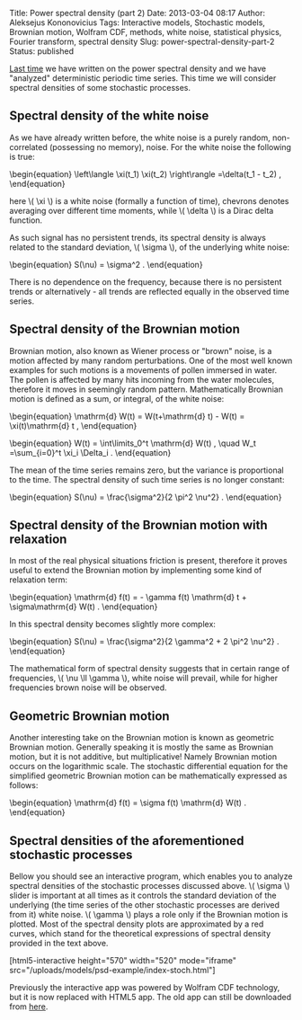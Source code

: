 Title: Power spectral density (part 2)
Date: 2013-03-04 08:17
Author: Aleksejus Kononovicius
Tags: Interactive models, Stochastic models, Brownian motion, Wolfram CDF, methods, white noise, statistical physics, Fourier transform, spectral density
Slug: power-spectral-density-part-2
Status: published

[Last
time](/power-spectral-density-part-1 "Power spectral density (part 1)")
we have written on the power spectral density and we have "analyzed"
deterministic periodic time series. This time we will consider spectral
densities of some stochastic processes.<!--more-->

Spectral density of the white noise
-----------------------------------

As we have already written before, the white noise is a purely random,
non-correlated (possessing no memory), noise. For the white noise the
following is true:

\begin{equation}
 \left\langle \xi(t\_1) \xi(t\_2) \right\rangle =\delta(t\_1 - t\_2) , 
\end{equation}

here \\\(  \xi \\\) is a white noise (formally a function of time),
chevrons denotes averaging over different time moments, while \\\( \delta \\\) is a Dirac delta function.

As such signal has no persistent trends, its spectral density is always
related to the standard deviation, \\\(  \sigma \\\), of the underlying
white noise:

\begin{equation}
 S(\nu) = \sigma^2 . 
\end{equation}

There is no dependence on the frequency, because there is no persistent
trends or alternatively - all trends are reflected equally in the
observed time series.

Spectral density of the Brownian motion
---------------------------------------

Brownian motion, also known as Wiener process or "brown" noise, is a
motion affected by many random perturbations. One of the most well known
examples for such motions is a movements of pollen immersed in water.
The pollen is affected by many hits incoming from the water molecules,
therefore it moves in seemingly random pattern. Mathematically Brownian
motion is defined as a sum, or integral, of the white noise:

\begin{equation}
 \mathrm{d} W(t) = W(t+\mathrm{d} t) - W(t) = \xi(t)\mathrm{d} t , 
\end{equation}

\begin{equation}
 W(t) = \int\limits\_0^t \mathrm{d} W(t) , \quad W\_t =\sum\_{i=0}^t \xi\_i \Delta\_i . 
\end{equation}

The mean of the time series remains zero, but the variance is
proportional to the time. The spectral density of such time series is no
longer constant:

\begin{equation}
 S(\nu) = \frac{\sigma^2}{2 \pi^2 \nu^2} . 
\end{equation}

Spectral density of the Brownian motion with relaxation
-------------------------------------------------------

In most of the real physical situations friction is present, therefore
it proves useful to extend the Brownian motion by implementing some kind
of relaxation term:

\begin{equation}
 \mathrm{d} f(t) = - \gamma f(t) \mathrm{d} t + \sigma\mathrm{d} W(t) . 
\end{equation}

In this spectral density becomes slightly more complex:

\begin{equation}
 S(\nu) = \frac{\sigma^2}{2 \gamma^2 + 2 \pi^2 \nu^2} .
\end{equation}

The mathematical form of spectral density suggests that in certain range
of frequencies, \\\(  \nu \ll \gamma \\\), white noise will prevail,
while for higher frequencies brown noise will be observed.

Geometric Brownian motion
-------------------------

Another interesting take on the Brownian motion is known as geometric
Brownian motion. Generally speaking it is mostly the same as Brownian
motion, but it is not additive, but multiplicative! Namely Brownian
motion occurs on the logarithmic scale. The stochastic differential
equation for the simplified geometric Brownian motion can be
mathematically expressed as follows:

\begin{equation}
 \mathrm{d} f(t) = \sigma f(t) \mathrm{d} W(t) . 
\end{equation}

Spectral densities of the aforementioned stochastic processes
-------------------------------------------------------------

Bellow you should see an interactive program, which enables you to
analyze spectral densities of the stochastic processes discussed above.
\\\(  \sigma \\\) slider is important at all times as it controls the
standard deviation of the underlying (the time series of the other
stochastic processes are derived from it) white noise. \\\(  \gamma \\\)
plays a role only if the Brownian motion is plotted. Most of the spectral
density plots are approximated by a red curves, which stand for the
theoretical expressions of spectral density provided in the text above.

[html5-interactive height="570" width="520" mode="iframe"
src="/uploads/models/psd-example/index-stoch.html"]

Previously the interactive app was powered by Wolfram CDF technology, but it
is now replaced with HTML5 app. The old app can still be downloaded from
[here](/uploads/2013/random-spectra-en.cdf).

